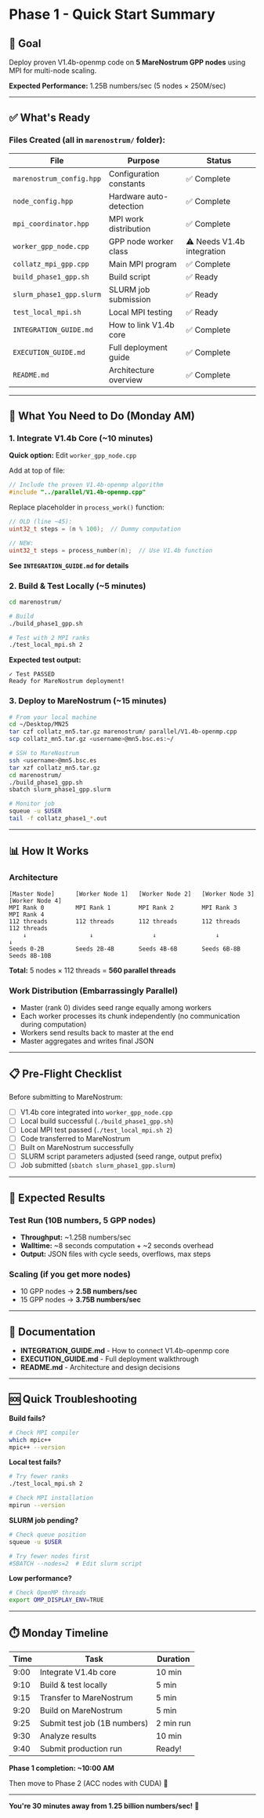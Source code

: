# Phase 1 - Quick Start Summary

## 🎯 Goal
Deploy proven V1.4b-openmp code on **5 MareNostrum GPP nodes** using MPI for multi-node scaling.

**Expected Performance:** 1.25B numbers/sec (5 nodes × 250M/sec)

---

## ✅ What's Ready

### Files Created (all in `marenostrum/` folder):

| File | Purpose | Status |
|------|---------|--------|
| `marenostrum_config.hpp` | Configuration constants | ✅ Complete |
| `node_config.hpp` | Hardware auto-detection | ✅ Complete |
| `mpi_coordinator.hpp` | MPI work distribution | ✅ Complete |
| `worker_gpp_node.cpp` | GPP node worker class | ⚠️ Needs V1.4b integration |
| `collatz_mpi_gpp.cpp` | Main MPI program | ✅ Complete |
| `build_phase1_gpp.sh` | Build script | ✅ Ready |
| `slurm_phase1_gpp.slurm` | SLURM job submission | ✅ Ready |
| `test_local_mpi.sh` | Local MPI testing | ✅ Ready |
| `INTEGRATION_GUIDE.md` | How to link V1.4b core | ✅ Complete |
| `EXECUTION_GUIDE.md` | Full deployment guide | ✅ Complete |
| `README.md` | Architecture overview | ✅ Complete |

---

## 🔧 What You Need to Do (Monday AM)

### 1. Integrate V1.4b Core (~10 minutes)

**Quick option:** Edit `worker_gpp_node.cpp`

Add at top of file:
```cpp
// Include the proven V1.4b-openmp algorithm
#include "../parallel/V1.4b-openmp.cpp"
```

Replace placeholder in `process_work()` function:
```cpp
// OLD (line ~45):
uint32_t steps = (n % 100);  // Dummy computation

// NEW:
uint32_t steps = process_number(n);  // Use V1.4b function
```

**See `INTEGRATION_GUIDE.md` for details**

### 2. Build & Test Locally (~5 minutes)

```bash
cd marenostrum/

# Build
./build_phase1_gpp.sh

# Test with 2 MPI ranks
./test_local_mpi.sh 2
```

**Expected test output:**
```
✓ Test PASSED
Ready for MareNostrum deployment!
```

### 3. Deploy to MareNostrum (~15 minutes)

```bash
# From your local machine
cd ~/Desktop/MN25
tar czf collatz_mn5.tar.gz marenostrum/ parallel/V1.4b-openmp.cpp
scp collatz_mn5.tar.gz <username>@mn5.bsc.es:~/

# SSH to MareNostrum
ssh <username>@mn5.bsc.es
tar xzf collatz_mn5.tar.gz
cd marenostrum/
./build_phase1_gpp.sh
sbatch slurm_phase1_gpp.slurm

# Monitor job
squeue -u $USER
tail -f collatz_phase1_*.out
```

---

## 📊 How It Works

### Architecture
```
[Master Node]      [Worker Node 1]   [Worker Node 2]   [Worker Node 3]   [Worker Node 4]
MPI Rank 0         MPI Rank 1        MPI Rank 2        MPI Rank 3        MPI Rank 4
112 threads        112 threads       112 threads       112 threads       112 threads
    ↓                  ↓                 ↓                 ↓                 ↓
Seeds 0-2B         Seeds 2B-4B       Seeds 4B-6B       Seeds 6B-8B       Seeds 8B-10B
```

**Total:** 5 nodes × 112 threads = **560 parallel threads**

### Work Distribution (Embarrassingly Parallel)
- Master (rank 0) divides seed range equally among workers
- Each worker processes its chunk independently (no communication during computation)
- Workers send results back to master at the end
- Master aggregates and writes final JSON

---

## 📋 Pre-Flight Checklist

Before submitting to MareNostrum:

- [ ] V1.4b core integrated into `worker_gpp_node.cpp`
- [ ] Local build successful (`./build_phase1_gpp.sh`)
- [ ] Local MPI test passed (`./test_local_mpi.sh 2`)
- [ ] Code transferred to MareNostrum
- [ ] Built on MareNostrum successfully
- [ ] SLURM script parameters adjusted (seed range, output prefix)
- [ ] Job submitted (`sbatch slurm_phase1_gpp.slurm`)

---

## 🚀 Expected Results

### Test Run (10B numbers, 5 GPP nodes)
- **Throughput:** ~1.25B numbers/sec
- **Walltime:** ~8 seconds computation + ~2 seconds overhead
- **Output:** JSON files with cycle seeds, overflows, max steps

### Scaling (if you get more nodes)
- 10 GPP nodes → **2.5B numbers/sec**
- 15 GPP nodes → **3.75B numbers/sec**

---

## 📖 Documentation

- **INTEGRATION_GUIDE.md** - How to connect V1.4b-openmp core
- **EXECUTION_GUIDE.md** - Full deployment walkthrough
- **README.md** - Architecture and design decisions

---

## 🆘 Quick Troubleshooting

**Build fails?**
```bash
# Check MPI compiler
which mpic++
mpic++ --version
```

**Local test fails?**
```bash
# Try fewer ranks
./test_local_mpi.sh 2

# Check MPI installation
mpirun --version
```

**SLURM job pending?**
```bash
# Check queue position
squeue -u $USER

# Try fewer nodes first
#SBATCH --nodes=2  # Edit slurm script
```

**Low performance?**
```bash
# Check OpenMP threads
export OMP_DISPLAY_ENV=TRUE
```

---

## ⏱️ Monday Timeline

| Time | Task | Duration |
|------|------|----------|
| 9:00 | Integrate V1.4b core | 10 min |
| 9:10 | Build & test locally | 5 min |
| 9:15 | Transfer to MareNostrum | 5 min |
| 9:20 | Build on MareNostrum | 5 min |
| 9:25 | Submit test job (1B numbers) | 2 min run |
| 9:30 | Analyze results | 10 min |
| 9:40 | Submit production run | Ready! |

**Phase 1 completion: ~10:00 AM**

Then move to Phase 2 (ACC nodes with CUDA) 🚀

---

**You're 30 minutes away from 1.25 billion numbers/sec!** 💪
